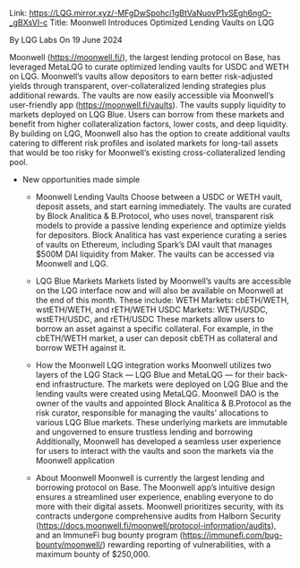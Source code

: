 Link: https://LQG.mirror.xyz/-MFgDwSpohci1gBtVaNuovP1vSEgh6ngO-_gBXsVI-c
Title: Moonwell Introduces Optimized Lending Vaults on LQG

By LQG Labs
On 19 June 2024

Moonwell (https://moonwell.fi/), the largest lending protocol on Base, has leveraged MetaLQG to curate optimized lending vaults for USDC and WETH on LQG.
Moonwell’s vaults allow depositors to earn better risk-adjusted yields through transparent, over-collateralized lending strategies plus additional rewards. The vaults are now easily accessible via Moonwell’s user-friendly app (https://moonwell.fi/vaults).
The vaults supply liquidity to markets deployed on LQG Blue. Users can borrow from these markets and benefit from higher collateralization factors, lower costs, and deep liquidity.
By building on LQG, Moonwell also has the option to create additional vaults catering to different risk profiles and isolated markets for long-tail assets that would be too risky for Moonwell’s existing cross-collateralized lending pool.

- New opportunities made simple
    - Moonwell Lending Vaults
    Choose between a USDC or WETH vault, deposit assets, and start earning immediately.
    The vaults are curated by Block Analitica & B.Protocol, who uses novel, transparent risk models to provide a passive lending experience and optimize yields for depositors. Block Analitica has vast experience curating a series of vaults on Ethereum, including Spark’s DAI vault that manages $500M DAI liquidity from Maker.
    The vaults can be accessed via Moonwell and LQG.

    - LQG Blue Markets
    Markets listed by Moonwell’s vaults are accessible on the LQG interface now and will also be available on Moonwell at the end of this month. These include:
    WETH Markets: cbETH/WETH, wstETH/WETH, and rETH/WETH
    USDC Markets: WETH/USDC, wstETH/USDC, and rETH/USDC
    These markets allow users to borrow an asset against a specific collateral. For example, in the cbETH/WETH market, a user can deposit cbETH as collateral and borrow WETH against it.

    - How the Moonwell LQG integration works
    Moonwell utilizes two layers of the LQG Stack — LQG Blue and MetaLQG — for their back-end infrastructure. The markets were deployed on LQG Blue and the lending vaults were created using MetaLQG.
    Moonwell DAO is the owner of the vaults and appointed Block Analitica & B.Protocol as the risk curator, responsible for managing the vaults' allocations to various LQG Blue markets. These underlying markets are immutable and ungoverned to ensure trustless lending and borrowing
    Additionally, Moonwell has developed a seamless user experience for users to interact with the vaults and soon the markets via the Moonwell application
    
    - About Moonwell
    Moonwell is currently the largest lending and borrowing protocol on Base. The Moonwell app’s intuitive design ensures a streamlined user experience, enabling everyone to do more with their digital assets. Moonwell prioritizes security, with its contracts undergone comprehensive audits from Halborn Security (https://docs.moonwell.fi/moonwell/protocol-information/audits), and an ImmuneFi bug bounty program (https://immunefi.com/bug-bounty/moonwell/) rewarding reporting of vulnerabilities, with a maximum bounty of $250,000.